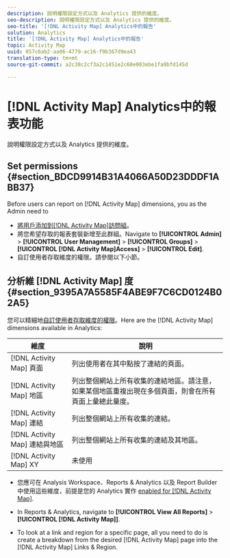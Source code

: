 ```yaml
---
description: 說明權限設定方式以及 Analytics 提供的維度。
seo-description: 說明權限設定方式以及 Analytics 提供的維度。
seo-title: '[!DNL Activity Map] Analytics中的報告'
solution: Analytics
title: '[!DNL Activity Map] Analytics中的報告'
topic: Activity Map
uuid: 057c6ab2-aa06-4779-ac16-f9b367d9ea43
translation-type: tm+mt
source-git-commit: a2c38c2cf3a2c1451e2c60e003ebe1fa9bfd145d

---
```



# [!DNL Activity Map] Analytics中的報表功能

說明權限設定方式以及 Analytics 提供的維度。

## Set permissions {#section_BDCD9914B31A4066A50D23DDDF1ABB37}

Before users can report on [!DNL Activity Map] dimensions, you as the Admin need to

* [將用戶添加到[!DNL Activity Map]訪問組](/help/analyze/activity-map/activitymap-getting-started/activitymap-getting-started-admins/activitymap-enable.md)。
* 將您希望存取的報表套裝新增至此群組。Navigate to **[!UICONTROL Admin]** &gt; **[!UICONTROL User Management]** &gt; **[!UICONTROL Groups]** &gt; **[!UICONTROL [!DNL Activity Map]Access]** &gt; **[!UICONTROL Edit]**.
* 自訂使用者存取維度的權限。請參閱以下小節。

## 分析維 [!DNL Activity Map] 度 {#section_9395A7A5585F4ABE9F7C6CD0124B02A5}

您可以精細地[自訂使用者存取維度的權限](https://marketing.adobe.com/resources/help/en_US/reference/groups-dimensions.html)。Here are the [!DNL Activity Map] dimensions available in Analytics:

| 維度 | 說明 |
|---|---|
| [!DNL Activity Map] 頁面 | 列出使用者在其中點按了連結的頁面。 |
| [!DNL Activity Map] 地區 | 列出整個網站上所有收集的連結地區。請注意，如果某個地區重複出現在多個頁面，則會在所有頁面上彙總此量度。 |
| [!DNL Activity Map] 連結 | 列出整個網站上所有收集的連結。 |
| [!DNL Activity Map] 連結與地區 | 列出整個網站上所有收集的連結及其地區。 |
| [!DNL Activity Map] XY | 未使用 |

* 您應可在 Analysis Workspace、Reports &amp; Analytics 以及 Report Builder 中使用這些維度，前提是您的 Analytics 實作 [enabled for [!DNL Activity Map]](/help/analyze/activity-map/activitymap-getting-started/activitymap-getting-started-admins/activitymap-enable.md).
* In Reports &amp; Analytics, navigate to **[!UICONTROL View All Reports]** &gt; **[!UICONTROL [!DNL Activity Map]]**.

* To look at a link and region for a specific page, all you need to do is create a breakdown from the desired [!DNL Activity Map] page into the [!DNL Activity Map] Links &amp; Region.

